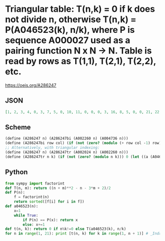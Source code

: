 # Triangular table: T\(n,k\) \= 0 if k does not divide n, otherwise T\(n,k\) \= P\(A046523\(k\), n/k\), where P is sequence A000027 used as a pairing function N x N \-\> N\. Table is read by rows as T\(1,1\), T\(2,1\), T\(2,2\), etc\.
https://oeis.org/A286247
## JSON
```JSON
[1, 2, 3, 4, 0, 3, 7, 5, 0, 10, 11, 0, 0, 0, 3, 16, 8, 5, 0, 0, 21, 22, 0, 0, 0, 0, 0, 3, 29, 12, 0, 14, 0, 0, 0, 36, 37, 0, 8, 0, 0, 0, 0, 0, 10, 46, 17, 0, 0, 5, 0, 0, 0, 0, 21, 56, 0, 0, 0, 0, 0, 0, 0, 0, 0, 3, 67, 23, 12, 19, 0, 27, 0, 0, 0, 0, 0, 78, 79, 0, 0, 0, 0, 0, 0, 0, 0, 0, 0, 0, 3, 92, 30, 0, 0, 0, 0, 5, 0, 0, 0, 0, 0, 0, 21, 106, 0, 17, 0, 8, 0, 0, 0, 0, 0, 0, 0, 0, 0, 21]
```
## Scheme
```Scheme
(define (A286247 n) (A286247bi (A002260 n) (A004736 n)))
(define (A286247bi row col) (if (not (zero? (modulo (+ row col -1) row))) 0 (let ((a (A046523 row)) (b (quotient (+ row col -1) row))) (* (/ 1 2) (+ (expt (+ a b) 2) (- a) (- (* 3 b)) 2)))))
;; Alternatively, with triangular indexing:
(define (A286247 n) (A286247tr (A002024 n) (A002260 n)))
(define (A286247tr n k) (if (not (zero? (modulo n k))) 0 (let ((a (A046523 k)) (b (/ n k))) (* (/ 1 2) (+ (expt (+ a b) 2) (- a) (- (* 3 b)) 2)))))
```
## Python
```Python
from sympy import factorint
def T(n, m): return ((n + m)**2 - n - 3*m + 2)/2
def P(n):
    f = factorint(n)
    return sorted([f[i] for i in f])
def a046523(n):
    x=1
    while True:
        if P(n) == P(x): return x
        else: x+=1
def t(n, k): return 0 if n%k!=0 else T(a046523(k), n/k)
for n in range(1, 21): print [t(n, k) for k in range(1, n + 1)] # _Indranil Ghosh_, May 08 2017
```
